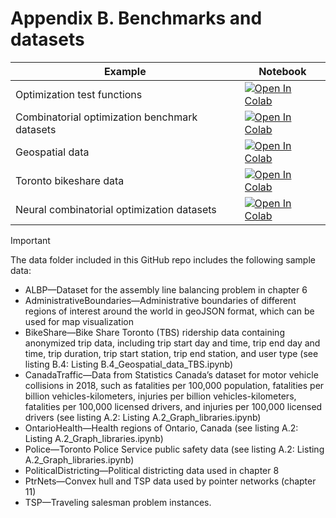 
#  Appendix B. Benchmarks and datasets

| Example  | Notebook  |
|---|---|
| Optimization test functions  | [![Open In Colab](https://colab.research.google.com/assets/colab-badge.svg)](https://colab.research.google.com/github/Optimization-Algorithms-Book/Code-Listings/blob/main/Appendix%20B/Listing%20B.1_Optimization_test_functions.ipynb)  |
| Combinatorial optimization benchmark datasets  | [![Open In Colab](https://colab.research.google.com/assets/colab-badge.svg)](https://colab.research.google.com/github/Optimization-Algorithms-Book/Code-Listings/blob/main/Appendix%20B/Listing%20B.2_CO_datasets.ipynb)  |
| Geospatial data  | [![Open In Colab](https://colab.research.google.com/assets/colab-badge.svg)](https://colab.research.google.com/github/Optimization-Algorithms-Book/Code-Listings/blob/main/Appendix%20B/Listing%20B.3_Geospatial_data.ipynb)  |
| Toronto bikeshare data  | [![Open In Colab](https://colab.research.google.com/assets/colab-badge.svg)](https://colab.research.google.com/github/Optimization-Algorithms-Book/Code-Listings/blob/main/Appendix%20B/Listing%20B.5_ML_datasets.ipynb)  |
| Neural combinatorial optimization datasets  | [![Open In Colab](https://colab.research.google.com/assets/colab-badge.svg)](https://colab.research.google.com/github/Optimization-Algorithms-Book/Code-Listings/blob/main/Appendix%20B/Listing%20B.5_ML_datasets.ipynb)  |

> [!IMPORTANT]
> The data folder included in this GitHub repo includes the following sample data:
* ALBP—Dataset for the assembly line balancing problem in chapter 6
* AdministrativeBoundaries—Administrative boundaries of different regions of interest around the world in geoJSON format, which can be used for map visualization
* BikeShare—Bike Share Toronto (TBS) ridership data containing anonymized trip data, including trip start day and time, trip end day and time, trip duration, trip start station, trip end station, and user type (see listing B.4: Listing B.4_Geospatial_data_TBS.ipynb)
* CanadaTraffic—Data from Statistics Canada’s dataset for motor vehicle collisions in 2018, such as fatalities per 100,000 population, fatalities per billion vehicles-kilometers, injuries per billion vehicles-kilometers, fatalities per 100,000 licensed drivers, and injuries per 100,000 licensed drivers (see listing A.2: Listing A.2_Graph_libraries.ipynb)
* OntarioHealth—Health regions of Ontario, Canada (see listing A.2: Listing A.2_Graph_libraries.ipynb)
* Police—Toronto Police Service public safety data (see listing A.2: Listing A.2_Graph_libraries.ipynb)
* PoliticalDistricting—Political districting data used in chapter 8
* PtrNets—Convex hull and TSP data used by pointer networks (chapter 11)
* TSP—Traveling salesman problem instances.